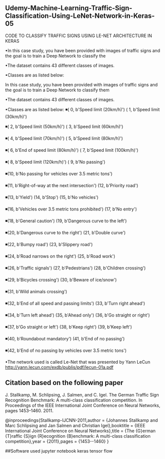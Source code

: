 ## Udemy-Machine-Learning-Traffic-Sign-Classification-Using-LeNet-Network-in-Keras-05
 CODE TO CLASSIFY TRAFFIC SIGNS USING LE-NET ARCHITECTURE IN KERAS

•In this case study, you have been provided with images of traffic signs and the goal is to train a Deep Network to classify the

•The dataset contains 43 different classes of images. 

•Classes are as listed below: 

In this case study, you have been provided with images of traffic signs and the goal is to train a Deep Network to classify them

•The dataset contains 43 different classes of images. 

•Classes are as listed below: ◾( 0, b'Speed limit (20km/h)') ( 1, b'Speed limit (30km/h)')

◾( 2, b'Speed limit (50km/h)') ( 3, b'Speed limit (60km/h)')

◾( 4, b'Speed limit (70km/h)') ( 5, b'Speed limit (80km/h)')

◾( 6, b'End of speed limit (80km/h)') ( 7, b'Speed limit (100km/h)')

◾( 8, b'Speed limit (120km/h)') ( 9, b'No passing')

◾(10, b'No passing for vehicles over 3.5 metric tons')

◾(11, b'Right-of-way at the next intersection') (12, b'Priority road')

◾(13, b'Yield') (14, b'Stop') (15, b'No vehicles')

◾(16, b'Vehicles over 3.5 metric tons prohibited') (17, b'No entry')

◾(18, b'General caution') (19, b'Dangerous curve to the left')

◾(20, b'Dangerous curve to the right') (21, b'Double curve')

◾(22, b'Bumpy road') (23, b'Slippery road')

◾(24, b'Road narrows on the right') (25, b'Road work')

◾(26, b'Traffic signals') (27, b'Pedestrians') (28, b'Children crossing')

◾(29, b'Bicycles crossing') (30, b'Beware of ice/snow')

◾(31, b'Wild animals crossing')

◾(32, b'End of all speed and passing limits') (33, b'Turn right ahead')

◾(34, b'Turn left ahead') (35, b'Ahead only') (36, b'Go straight or right')

◾(37, b'Go straight or left') (38, b'Keep right') (39, b'Keep left')

◾(40, b'Roundabout mandatory') (41, b'End of no passing')

◾(42, b'End of no passing by vehicles over 3.5 metric tons')

•The network used is called Le-Net that was presented by Yann LeCun http://yann.lecun.com/exdb/publis/pdf/lecun-01a.pdf
## Citation based on the following paper

J. Stallkamp, M. Schlipsing, J. Salmen, and C. Igel. The German Traffic Sign Recognition Benchmark: A multi-class classification competition. In Proceedings of the IEEE International Joint Conference on Neural Networks, pages 1453–1460. 2011. 

@inproceedings{Stallkamp-IJCNN-2011,author = {Johannes Stallkamp and Marc Schlipsing and Jan Salmen and Christian Igel},booktitle = {IEEE International Joint Conference on Neural Networks},title = {The {G}erman {T}raffic {S}ign {R}ecognition {B}enchmark: A multi-class classification competition},year = {2011},pages = {1453--1460} }

##Software used 
jupyter notebook 
keras tensor flow 


